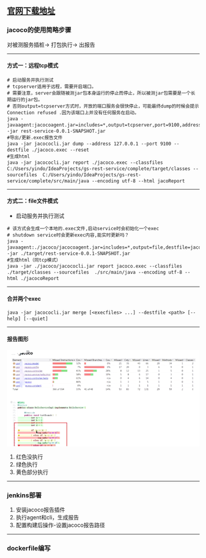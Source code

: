 [官网下载地址](https://www.jacoco.org/jacoco/trunk/doc/agent.html)
---
### jacoco的使用简略步骤
  对被测服务插桩-> 打包执行-> 出报告

---

#### 方式一：远程tcp模式
```
# 启动服务并执行测试
# tcpserver适用于远程，需要开启端口。
# 需要注意，server会跟随被测jar包本身运行的停止而停止，所以被测jar包需要是一个长期运行的jar包。
# 否则output=tcpserver方式时，开放的端口服务会很快停止，可能最终dump的时候会提示 Connection refused .因为该端口上并没有任何服务在启动。
java -javaagent:jacocoagent.jar=includes=*,output=tcpserver,port=9100,address=127.0.0.1 -jar rest-service-0.0.1-SNAPSHOT.jar
#导出/更新.exec报告文件  
java -jar jacococli.jar dump --address 127.0.0.1 --port 9100 --destfile ./jacoco.exec --reset
#生成html
java -jar jacococli.jar report ./jacoco.exec --classfiles C:/Users/yindo/IdeaProjects/gs-rest-service/complete/target/classes --sourcefiles  C:/Users/yindo/IdeaProjects/gs-rest-service/complete/src/main/java --encoding utf-8 --html jacoReport
```
--- 
#### 方式二：file文件模式
- 启动服务并执行测试
```
# 该方式会生成一个本地的.exec文件,启动service时会初始化一个exec
# shutdown service时会更新exec内容,能实时更新吗？
java -javaagent:./jacoco/jacocoagent.jar=includes=*,output=file,destfile=jacoco.exec -jar ./target/rest-service-0.0.1-SNAPSHOT.jar
#生成html（同tcp模式）
java -jar ./jacoco/jacococli.jar report jacoco.exec --classfiles ./target/classes --sourcefiles  ./src/main/java --encoding utf-8 --html ./jacocoReport
 ```
---
#### 合并两个exec
```
java -jar jacococli.jar merge [<execfiles> ...] --destfile <path> [--help] [--quiet]
```
---
#### 报告图形
 ![jacoco报告示例](./pic/1.png)
1. 红色没执行
2. 绿色执行
3. 黄色部分执行
---
### jenkins部署
1. 安装jacoco报告插件
2. 执行agent和cli，生成报告
3. 配置构建后操作-设置jacoco报告路径
---
### dockerfile编写